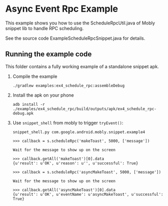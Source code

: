 # Async Event Rpc Example

This example shows you how to use the ScheduleRpcUtil.java of Mobly snippet lib
to handle RPC scheduling.

See the source code ExampleScheduleRpcSnippet.java for details.

## Running the example code

This folder contains a fully working example of a standalone snippet apk.

1.  Compile the example

        ./gradlew examples:ex4_schedule_rpc:assembleDebug

1.  Install the apk on your phone

        adb install -r ./examples/ex4_schedule_rpc/build/outputs/apk/ex4_schedule_rpc-debug.apk

1.  Use `snippet_shell` from mobly to trigger `tryEvent()`:

        snippet_shell.py com.google.android.mobly.snippet.example4

        >>> callback = s.scheduleRpc('makeToast', 5000, ['message'])

        Wait for the message to show up on the screen

        >>> callback.getAll('makeToast')[0].data
        {u'result': u'OK', u'reason': u'', u'successful': True}

        >>> callback = s.scheduleRpc('asyncMakeToast', 5000, ['message'])

        Wait for the message to show up on the screen

        >>> callback.getAll('asyncMakeToast')[0].data
        {u'result': u'OK', u'eventName': u'asyncMakeToast', u'successful': True}
